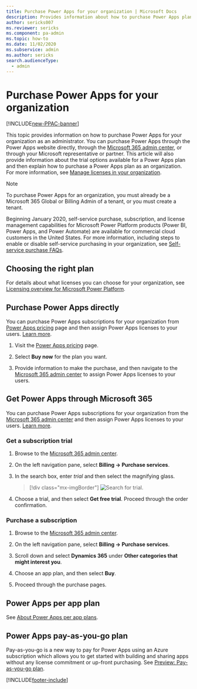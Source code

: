 ```yaml
---
title: Purchase Power Apps for your organization | Microsoft Docs
description: Provides information about how to purchase Power Apps plans.
author: sericks007
ms.reviewer: sericks
ms.component: pa-admin
ms.topic: how-to
ms.date: 11/02/2020
ms.subservice: admin
ms.author: sericks
search.audienceType: 
  - admin
---
```


# Purchase Power Apps for your organization

[!INCLUDE[new-PPAC-banner](~/includes/new-PPAC-banner.md)]

This topic provides information on how to purchase Power Apps for your organization as an administrator. You can purchase Power Apps through the Power Apps website directly, through the [Microsoft 365 admin center](https://admin.microsoft.com), or through your Microsoft representative or partner. This article will also provide information about the trial options available for a Power Apps plan and then explain how to purchase a Power Apps plan as an organization. For more information, see [Manage licenses in your organization](signup-question-and-answer.md).

> [!NOTE]
> To purchase Power Apps for an organization, you must already be a Microsoft 365 Global or Billing Admin of a tenant, or you must create a tenant.
>
> Beginning January 2020, self-service purchase, subscription, and license management capabilities for Microsoft Power Platform products (Power BI, Power Apps, and Power Automate) are available for commercial cloud customers in the United States. For more information, including steps to enable or disable self-service purchasing in your organization, see [Self-service purchase FAQs](/microsoft-365/commerce/subscriptions/self-service-purchase-faq).

## Choosing the right plan
For details about what licenses you can choose for your organization, see [Licensing overview for Microsoft Power Platform](pricing-billing-skus.md).

## Purchase Power Apps directly

You can purchase Power Apps subscriptions for your organization from [Power Apps pricing](https://powerapps.microsoft.com/pricing/) page and then assign Power Apps licenses to your users. [Learn more](/office365/admin/subscriptions-and-billing/assign-licenses-to-users?view=o365-worldwide).

1. Visit the [Power Apps pricing](https://powerapps.microsoft.com/pricing/) page.

2. Select **Buy now** for the plan you want.

3. Provide information to make the purchase, and then navigate to the [Microsoft 365 admin center](https://admin.microsoft.com) to assign Power Apps licenses to your users.

## Get Power Apps through Microsoft 365

You can purchase Power Apps subscriptions for your organization from the [Microsoft 365 admin center](https://admin.microsoft.com) and then assign Power Apps licenses to your users. [Learn more](/office365/admin/subscriptions-and-billing/assign-licenses-to-users?view=o365-worldwide).

### Get a subscription trial

1. Browse to the [Microsoft 365 admin center](https://admin.microsoft.com).

2. On the left navigation pane, select **Billing -> Purchase services**.

3. In the search box, enter *trial* and then select the magnifying glass.

   > [!div class="mx-imgBorder"] 
   > ![Search for trial.](media/purchase-services-search-trial.png "Search for trial")

4. Choose a trial, and then select **Get free trial**. Proceed through the order confirmation.

### Purchase a subscription

1. Browse to the [Microsoft 365 admin center](https://admin.microsoft.com).

2. On the left navigation pane, select **Billing -> Purchase services**.

3. Scroll down and select **Dynamics 365** under **Other categories that might interest you**.

4. Choose an app plan, and then select **Buy**.

5. Proceed through the purchase pages.

## Power Apps per app plan

See [About Power Apps per app plans](about-powerapps-perapp.md).

## Power Apps pay-as-you-go plan
 
Pay-as-you-go is a new way to pay for Power Apps using an Azure subscription which allows you to get started with building and sharing apps without any license commitment or up-front purchasing.  See [Preview: Pay-as-you-go plan](pay-as-you-go-overview.md).





[!INCLUDE[footer-include](../includes/footer-banner.md)]
